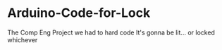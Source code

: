 # Arduino-Code-for-Lock
The Comp Eng Project we had to hard code
It's gonna be lit... or locked whichever
